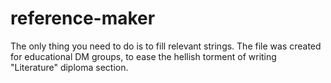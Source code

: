 # reference-maker
The only thing you need to do is to fill relevant strings. The file was created for educational DM groups, to ease the hellish torment of writing "Literature" diploma section.
